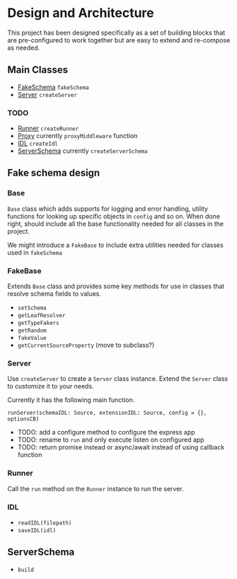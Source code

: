 # Design and Architecture

This project has been designed specifically as a set of building blocks that are pre-configured to work together but are easy to extend and re-compose as needed.

## Main Classes

- [FakeSchema](#FakeSchema) `fakeSchema`
- [Server](#Server) `createServer`

### TODO

- [Runner](#Runner) `createRunner`
- [Proxy](#Runner) currently `proxyMiddleware` function
- [IDL](#IDL) `createIdl`
- [ServerSchema](#ServerSchema) currently `createServerSchema`

## Fake schema design

### Base

`Base` class which adds supports for logging and error handling, utility functions for looking up specific objects in `config` and so on. When done right, should include all the base functionality needed for all classes in the project.

We might introduce a `FakeBase` to include extra utilities needed for classes used in `fakeSchema`

### FakeBase

Extends `Base` class and provides some key methods for use in classes that resolve schema fields to values.

- `setSchema`
- `getLeafResolver`
- `getTypeFakers`
- `getRandom`
- `fakeValue`
- `getCurrentSourceProperty` (move to subclass?)

### Server

Use `createServer` to create a `Server` class instance. Extend the `Server` class to customize it to your needs.

Currently it has the following main function.

`runServer(schemaIDL: Source, extensionIDL: Source, config = {}, optionsCB)`

- TODO: add a configure method to configure the express app
- TODO: rename to `run` and only execute listen on configured app
- TODO: return promise instead or async/await instead of using callback function

### Runner

Call the `run` method on the `Runner` instance to run the server.

### IDL

- `readIDL(filepath)`
- `saveIDL(idl)`

## ServerSchema

- `build`
